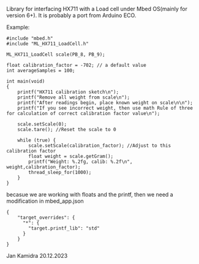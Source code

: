 Library for interfacing HX711 with a Load cell under Mbed OS(mainly for version 6+).
It is probably a port from Arduino ECO.

Example:
```
#include "mbed.h"
#include "ML_HX711_LoadCell.h"

ML_HX711_LoadCell scale(PB_8, PB_9); 

float calibration_factor = -702; // a default value
int averageSamples = 100;

int main(void)
{
    printf("HX711 calibration sketch\n");
    printf("Remove all weight from scale\n");
    printf("After readings begin, place known weight on scale\n\n");
    printf("If you see incorrect weight, then use math Rule of three for calculation of correct calibration factor value\n");

    scale.setScale(0);
    scale.tare(); //Reset the scale to 0
    
    while (true) {
        scale.setScale(calibration_factor); //Adjust to this calibration factor
        float weight = scale.getGram();
        printf("Weight: %.2fg, calib: %.2f\n", weight,calibration_factor);
        thread_sleep_for(1000);
    }
}
```
becasue we are working with floats and the printf, then we need a modification in mbed_app.json
```
{
    "target_overrides": {
      "*": {
        "target.printf_lib": "std"
      }
    }
}
```
Jan Kamidra 20.12.2023
